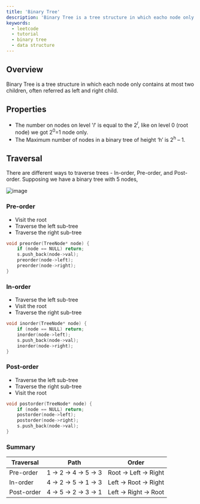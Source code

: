 ```yaml
---
title: 'Binary Tree'
description: 'Binary Tree is a tree structure in which eacho node only contains at most two children'
keywords:
  - leetcode
  - tutorial
  - binary tree
  - data structure
---
```


<TutorialAuthors names="@wingkwong"/>

## Overview

Binary Tree is a tree structure in which each node only contains at most two children, often referred as left and right child.

<!-- TODO: properties -->
## Properties
- The number on nodes on level '_l_' is equal to the 2<sup>_l_</sup>, like on level 0 (root node) we got 2<sup>0</sup>=1 node only.
- The Maximum number of nodes in a binary tree of height ‘h’ is 2<sup>h</sup> – 1. 

## Traversal 

There are different ways to traverse trees - In-order, Pre-order, and Post-order. Supposing we have a binary tree with 5 nodes,

![image](https://user-images.githubusercontent.com/35857179/180000691-7634f6e6-1c2b-4e6e-a52a-83f3218e2d6b.png)

### Pre-order

- Visit the root
- Traverse the left sub-tree
- Traverse the right sub-tree

```cpp
void preorder(TreeNode* node) {
    if (node == NULL) return;
    s.push_back(node->val);
    preorder(node->left);
    preorder(node->right);
}
```

### In-order

- Traverse the left sub-tree
- Visit the root
- Traverse the right sub-tree

```cpp
void inorder(TreeNode* node) {
    if (node == NULL) return;
    inorder(node->left);
    s.push_back(node->val);
    inorder(node->right);
}
```

### Post-order

- Traverse the left sub-tree
- Traverse the right sub-tree
- Visit the root

```cpp
void postorder(TreeNode* node) {
    if (node == NULL) return;
    postorder(node->left);
    postorder(node->right);
    s.push_back(node->val);
}
```

### Summary

| Traversal  | Path               | Order               |
| ---------- | ------------------ | ------------------- |
| Pre-order  | 1 -> 2 -> 4 -> 5 -> 3 | Root -> Left -> Right |
| In-order   | 4 -> 2 -> 5 -> 1 -> 3 | Left -> Root -> Right |
| Post-order | 4 -> 5 -> 2 -> 3 -> 1 | Left -> Right -> Root  |
